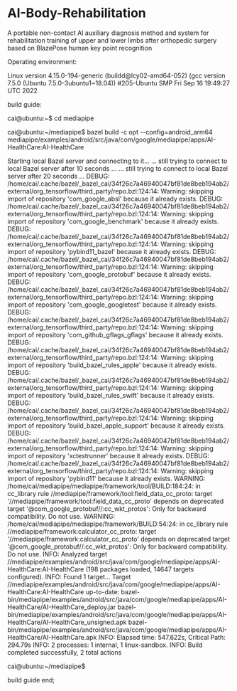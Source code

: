# AI-Body-Rehabilitation
A portable non-contact AI auxiliary diagnosis method and system for rehabilitation training of upper and lower limbs after orthopedic surgery based on BlazePose human key point recognition

Operating environment:

Linux version 4.15.0-194-generic (buildd@lcy02-amd64-052) (gcc version 7.5.0 (Ubuntu 7.5.0-3ubuntu1~18.04)) #205-Ubuntu SMP Fri Sep 16 19:49:27 UTC 2022

build guide:

cai@ubuntu:~$ cd mediapipe

cai@ubuntu:~/mediapipe$ bazel build -c opt --config=android_arm64 mediapipe/examples/android/src/java/com/google/mediapipe/apps/AI-HealthCare:AI-HealthCare

Starting local Bazel server and connecting to it...
... still trying to connect to local Bazel server after 10 seconds ...
... still trying to connect to local Bazel server after 20 seconds ...
DEBUG: /home/cai/.cache/bazel/_bazel_cai/34f26c7a46940047bf81de8beb194ab2/external/org_tensorflow/third_party/repo.bzl:124:14: 
Warning: skipping import of repository 'com_google_absl' because it already exists.
DEBUG: /home/cai/.cache/bazel/_bazel_cai/34f26c7a46940047bf81de8beb194ab2/external/org_tensorflow/third_party/repo.bzl:124:14: 
Warning: skipping import of repository 'com_google_benchmark' because it already exists.
DEBUG: /home/cai/.cache/bazel/_bazel_cai/34f26c7a46940047bf81de8beb194ab2/external/org_tensorflow/third_party/repo.bzl:124:14: 
Warning: skipping import of repository 'pybind11_bazel' because it already exists.
DEBUG: /home/cai/.cache/bazel/_bazel_cai/34f26c7a46940047bf81de8beb194ab2/external/org_tensorflow/third_party/repo.bzl:124:14: 
Warning: skipping import of repository 'com_google_protobuf' because it already exists.
DEBUG: /home/cai/.cache/bazel/_bazel_cai/34f26c7a46940047bf81de8beb194ab2/external/org_tensorflow/third_party/repo.bzl:124:14: 
Warning: skipping import of repository 'com_google_googletest' because it already exists.
DEBUG: /home/cai/.cache/bazel/_bazel_cai/34f26c7a46940047bf81de8beb194ab2/external/org_tensorflow/third_party/repo.bzl:124:14: 
Warning: skipping import of repository 'com_github_gflags_gflags' because it already exists.
DEBUG: /home/cai/.cache/bazel/_bazel_cai/34f26c7a46940047bf81de8beb194ab2/external/org_tensorflow/third_party/repo.bzl:124:14: 
Warning: skipping import of repository 'build_bazel_rules_apple' because it already exists.
DEBUG: /home/cai/.cache/bazel/_bazel_cai/34f26c7a46940047bf81de8beb194ab2/external/org_tensorflow/third_party/repo.bzl:124:14: 
Warning: skipping import of repository 'build_bazel_rules_swift' because it already exists.
DEBUG: /home/cai/.cache/bazel/_bazel_cai/34f26c7a46940047bf81de8beb194ab2/external/org_tensorflow/third_party/repo.bzl:124:14: 
Warning: skipping import of repository 'build_bazel_apple_support' because it already exists.
DEBUG: /home/cai/.cache/bazel/_bazel_cai/34f26c7a46940047bf81de8beb194ab2/external/org_tensorflow/third_party/repo.bzl:124:14: 
Warning: skipping import of repository 'xctestrunner' because it already exists.
DEBUG: /home/cai/.cache/bazel/_bazel_cai/34f26c7a46940047bf81de8beb194ab2/external/org_tensorflow/third_party/repo.bzl:124:14: 
Warning: skipping import of repository 'pybind11' because it already exists.
WARNING: /home/cai/mediapipe/mediapipe/framework/tool/BUILD:184:24: in cc_library rule //mediapipe/framework/tool:field_data_cc_proto: target '//mediapipe/framework/tool:field_data_cc_proto' depends on deprecated target '@com_google_protobuf//:cc_wkt_protos': Only for backward compatibility. Do not use.
WARNING: /home/cai/mediapipe/mediapipe/framework/BUILD:54:24: in cc_library rule //mediapipe/framework:calculator_cc_proto: target '//mediapipe/framework:calculator_cc_proto' depends on deprecated target '@com_google_protobuf//:cc_wkt_protos': Only for backward compatibility. Do not use.
INFO: Analyzed target //mediapipe/examples/android/src/java/com/google/mediapipe/apps/AI-HealthCare:AI-HealthCare (198 packages loaded, 14647 targets configured).
INFO: Found 1 target...
Target //mediapipe/examples/android/src/java/com/google/mediapipe/apps/AI-HealthCare:AI-HealthCare up-to-date:
  bazel-bin/mediapipe/examples/android/src/java/com/google/mediapipe/apps/AI-HealthCare/AI-HealthCare_deploy.jar
  bazel-bin/mediapipe/examples/android/src/java/com/google/mediapipe/apps/AI-HealthCare/AI-HealthCare_unsigned.apk
  bazel-bin/mediapipe/examples/android/src/java/com/google/mediapipe/apps/AI-HealthCare/AI-HealthCare.apk
INFO: Elapsed time: 547.622s, Critical Path: 294.79s
INFO: 2 processes: 1 internal, 1 linux-sandbox.
INFO: Build completed successfully, 2 total actions

cai@ubuntu:~/mediapipe$ 

build guide end;
